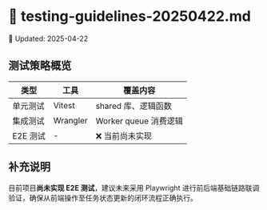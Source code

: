 # 📄 testing-guidelines-20250422.md
📅 Updated: 2025-04-22

## 测试策略概览

| 类型       | 工具      | 覆盖内容                         |
|------------|-----------|----------------------------------|
| 单元测试   | Vitest    | shared 库、逻辑函数              |
| 集成测试   | Wrangler  | Worker queue 消费逻辑            |
| E2E 测试   | -         | ❌ 当前尚未实现                  |

## 补充说明

目前项目**尚未实现 E2E 测试**，建议未来采用 Playwright 进行前后端基础链路联调验证，确保从前端操作至任务状态更新的闭环流程正确执行。
